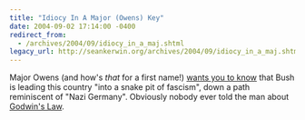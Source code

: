 ```yaml
---
title: "Idiocy In A Major (Owens) Key"
date: 2004-09-02 17:14:00 -0400
redirect_from:
  - /archives/2004/09/idiocy_in_a_maj.shtml
legacy_url: http://seankerwin.org/archives/2004/09/idiocy_in_a_maj.shtml
---
```

Major Owens (and how's _that_ for a first name!) [wants you to know](http://www.cnsnews.com//ViewNation.asp?Page=\\Nation\\archive\\200409\\NAT20040902a.html) that Bush is leading this country "into a snake pit of fascism", down a path reminiscent of "Nazi Germany". Obviously nobody ever told the man about [Godwin's Law](http://en.wikipedia.org/wiki/Godwin's_law).
